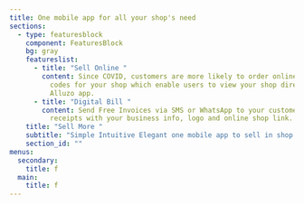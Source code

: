 ```yaml
---
title: One mobile app for all your shop's need
sections:
  - type: featuresblock
    component: FeaturesBlock
    bg: gray
    featureslist:
      - title: "Sell Online "
        content: Since COVID, customers are more likely to order online. Get custom QR
          codes for your shop which enable users to view your shop directly on
          Alluzo app.
      - title: "Digital Bill "
        content: Send Free Invoices via SMS or WhatsApp to your customers. Create custom
          receipts with your business info, logo and online shop link.
    title: "Sell More "
    subtitle: "Simple Intuitive Elegant one mobile app to sell in shop & online  "
    section_id: ""
menus:
  secondary:
    title: f
  main:
    title: f
---
```

